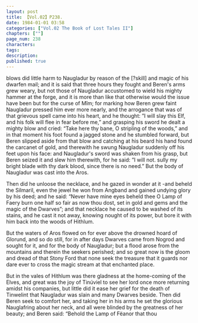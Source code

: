 ```yaml
---
layout: post
title: 【Vol.02】P238.
date: 1984-01-01 03:58
categories: ["Vol.02 The Book of Lost Tales II"]
chapters: [""]
page_num: 238
characters: 
tags: 
description: 
published: true
---
```


<p style="text-indent: 0;">
blows did little harm to Naugladur by reason of the [?skill] and magic of his dwarfen mail; and it is said that three hours they fought and Beren's arms grew weary, but not those of Naugladur accustomed to wield his mighty hammer at the forge, and it is more than like that otherwise would the issue have been but for the curse of Mîm; for marking how Beren grew faint Naugladur pressed him ever more nearly, and the arrogance that was of that grievous spell came into his heart, and he thought: ”I will slay this Elf, and his folk will flee in fear before me,” and grasping his sword he dealt a mighty blow and cried: “Take here thy bane, O stripling of the woods,” and in that moment his foot found a jagged stone and he stumbled forward, but Beren slipped aside from that blow and catching at his beard his hand found the carcanet of gold, and therewith he swung Naugladur suddenly off his feet upon his face: and Naugladur's sword was shaken from his grasp, but Beren seized it and slew him therewith, for he said: ”I will not. sully my bright blade with thy dark blood, since there is no need.” But the body of Naugladur was cast into the Aros.
</p>

Then did he unloose the necklace, and he gazed in wonder at it -and beheld the Silmaril, even the jewel he won from Angband and gained undying glory by his deed; and he said: “Never have mine eyes beheld thee O Lamp of Faery burn one half so fair as now thou dost, set in gold and gems and the magic of the Dwarves”; and that necklace he caused to be washed of its stains, and he cast it not away, knowing nought of its power, but bore it with him back into the woods of Hithlum.

But the waters of Aros flowed on for ever above the drowned hoard of Glorund, and so do still, for in after days Dwarves came from Nogrod and sought for it, and for the body of Naugladur; but a flood arose from the mountains and therein the seekers perished; and so great now is the gloom and dread of that Stony Ford that none seek the treasure that it guards nor dare ever to cross the magic stream at that enchanted place.

But in the vales of Hithlum was there gladness at the home-coming of the Elves, and great was the joy of Tinúviel to see her lord once more returning amidst his companies, but little did it ease her grief for the death of Tinwelint that Naugladur was slain and many Dwarves beside. Then did Beren seek to comfort her, and taking her in his arms he set the glorious Nauglafring about her neck, and all were blinded by the greatness of her beauty; and Beren said: “Behold the Lamp of Fëanor that thou

